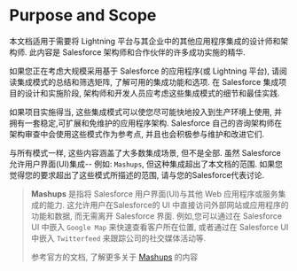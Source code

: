 # Purpose and Scope

本文档适用于需要将 Lightning 平台与其企业中的其他应用程序集成的设计师和架构师. 此内容是 Salesforce 架构师和合作伙伴的许多成功实施的精华.

如果您正在考虑大规模采用基于 Salesforce 的应用程序(或 Lightning 平台), 请阅读集成模式的总结和筛选矩阵, 了解可用的集成功能和选项. 在 Salesforce 集成项目的设计和实施阶段, 架构师和开发人员应考虑这些集成模式的细节和最佳实践.

如果项目实施得当, 这些集成模式可以使您尽可能快地投入到生产环境上使用, 并拥有一套稳定,可扩展和免维护的应用程序架构. Salesforce 自己的咨询架构师在架构审查中会使用这些模式作为参考点, 并且也会积极参与维护和改进它们.

与所有模式一样, 这些内容涵盖了大多数集成场景, 但不是全部. 虽然 Salesforce 允许用户界面(UI)集成-- 例如: `Mashups`, 但这种集成超出了本文档的范围. 如果您觉得您的要求超出了这些模式所描述的范围, 请与您的Salesforce代表讨论.

> **Mashups** 是指将 Salesforce 用户界面(UI)与其他 Web 应用程序或服务集成的能力. 这允许用户在Salesforce的 UI 中直接访问外部网站或应用程序的功能和数据, 而无需离开 Salesforce 界面. 例如,您可以通过在 Salesforce UI 中嵌入 `Google Map` 来快速查看客户所在位置, 或者通过在 Salesforce UI 中嵌入 `Twitterfeed` 来跟踪公司的社交媒体活动等. 
>
> 参考官方的文档, 了解更多关于 [Mashups](https://developer.salesforce.com/docs/atlas.en-us.salesforce_large_data_volumes_bp.meta/salesforce_large_data_volumes_bp/ldv_deployments_techniques_using_mashups.htm) 的内容